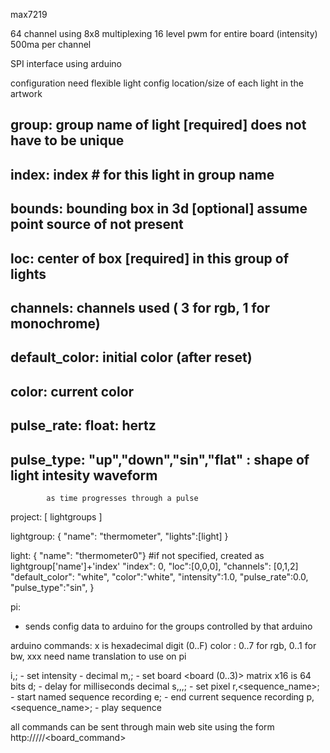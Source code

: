 max7219

64 channel using 8x8 multiplexing
16 level pwm for entire board (intensity)
500ma per channel

SPI interface using arduino


configuration
need flexible light config 
location/size of each light in the artwork
## group: group name of light [required] does not have to be unique
## index: index # for this light in group name 
## bounds: bounding box in 3d [optional] assume point source of not present
## loc: center of box [required] in this group of lights
## channels: channels used ( 3 for rgb, 1 for monochrome)
## default_color: initial color (after reset)
## color: current color
## pulse_rate: float: hertz
## pulse_type: "up","down","sin","flat" : shape of light intesity waveform
            as time progresses through a pulse
            
project:
    [ lightgroups ]

lightgroup:
{ "name": "thermometer",
    "lights":[light]
    }
    
light:
{   "name": "thermometer0"} #if not specified, created as lightgroup['name']+'index'
    "index": 0,
    "loc":[0,0,0],
    "channels": [0,1,2]
    "default_color": "white",
    "color":"white",
    "intensity":1.0,
    "pulse_rate":0.0,
    "pulse_type":"sin",
    }
    
    
    
pi:
* sends config data to arduino for the groups controlled by that arduino


arduino commands:
x is hexadecimal digit (0..F)
color : 0..7 for rgb, 0..1 for bw, xxx need name translation to use on pi

i<board>,<d>; - set intensity - decimal
m<board>,<x16>; - set board <board (0..3)> matrix x16 is 64 bits 
d<int>; - delay for <int> milliseconds decimal
s<board>,<row>,<col>,<color>; - set pixel
r,<sequence_name>; - start named sequence recording
e; - end current sequence recording
p,<sequence_name>; - play sequence

all commands can be sent through main web site using the form 
http://<piaddress>/<lightgroup>/<board>/<board_command>
